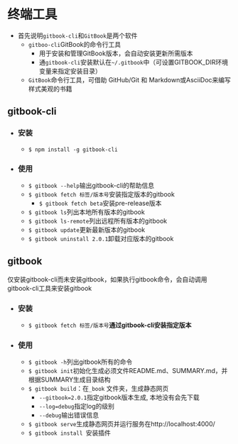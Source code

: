 # 终端工具


* 首先说明`gitbook-cli`和`GitBook`是两个软件
	* `gitboo-cli`GitBook的命令行工具
		* 用于安装和管理GitBook版本，会自动安装更新所需版本
		* 通`gitbook-cli`安装默认在`~/.gitbook`中（可设置GITBOOK_DIR环境变量来指定安装目录）
	* `GitBook`命令行工具，可借助 GitHub/Git 和 Markdown或AsciiDoc来编写样式美观的书籍

## gitbook-cli
+ ### 安装
	* `$ npm install -g gitbook-cli`

+ ### 使用
	* `$ gitbook --help`输出gitbook-cli的帮助信息
	* `$ gitbook fetch 标签/版本号`安装指定版本的gitbook
		* `$ gitbook fetch beta`安装pre-release版本
	* `$ gitbook ls`列出本地所有版本的gitbook
	* `$ gitbook ls-remote`列出远程所有版本的gitbook
	* `$ gitbook update`更新最新版本的gitbook
	* `$ gitbook uninstall 2.0.1`卸载对应版本的gitbook

## gitbook

仅安装gitbook-cli而未安装gitbook，如果执行gitbook命令，会自动调用gitbook-cli工具来安装gitbook

+ ### 安装
	* `$ gitbook fetch 标签/版本号`**通过gitbook-cli安装指定版本**

+ ### 使用
	* `$ gitbook -h`列出gitbook所有的命令
	* `$ gitbook init`初始化生成必须文件README.md、SUMMARY.md，并根据SUMMARY生成目录结构
	* `$ gitbook build`：在`_book` 文件夹，生成静态网页
		*	`--gitbook=2.0.1`指定gitbook版本生成, 本地没有会先下载
		*	`--log=debug`指定log的级别
		*	`--debug`输出错误信息
	* `$ gitbook serve`生成静态网页并运行服务在http://localhost:4000/
	* `$ gitbook install `安装插件
